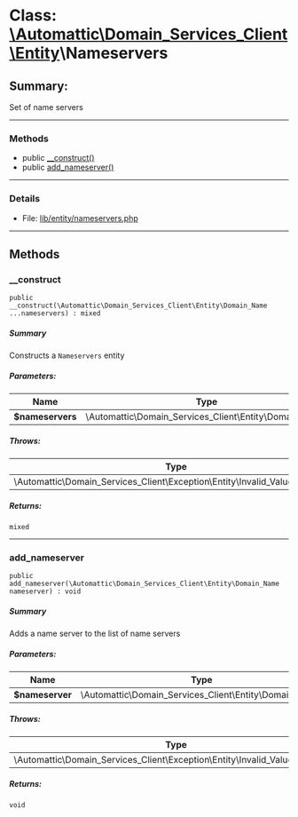 # Class: [\Automattic](../namespaces/automattic.md)[\Domain_Services_Client](../namespaces/automattic-domain-services-client.md)[\Entity](../namespaces/automattic-domain-services-client-entity.md)\Nameservers

## Summary:

Set of name servers


---

### Methods

* public [__construct()](#method___construct)
* public [add_nameserver()](#method_add_nameserver)

---

### Details

* File: [lib/entity/nameservers.php](../../lib/entity/nameservers.php)

---

## Methods

<a id="method___construct"></a>
### __construct

```
public __construct(\Automattic\Domain_Services_Client\Entity\Domain_Name  ...nameservers) : mixed
```

##### Summary

Constructs a `Nameservers` entity

##### Parameters:

| Name | Type | Default |
|------|------|---------|
| **$nameservers** | \Automattic\Domain_Services_Client\Entity\Domain_Name |  |

##### Throws:

| Type | Description |
|------|-------------|
| \Automattic\Domain_Services_Client\Exception\Entity\Invalid_Value_Exception |  |

##### Returns:

```
mixed
```

---

<a id="method_add_nameserver"></a>
### add_nameserver

```
public add_nameserver(\Automattic\Domain_Services_Client\Entity\Domain_Name  nameserver) : void
```

##### Summary

Adds a name server to the list of name servers

##### Parameters:

| Name | Type | Default |
|------|------|---------|
| **$nameserver** | \Automattic\Domain_Services_Client\Entity\Domain_Name |  |

##### Throws:

| Type | Description |
|------|-------------|
| \Automattic\Domain_Services_Client\Exception\Entity\Invalid_Value_Exception |  |

##### Returns:

```
void
```
